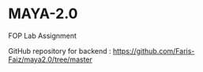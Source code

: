 # MAYA-2.0
FOP Lab Assignment

GitHub repository for backend :
https://github.com/Faris-Faiz/maya2.0/tree/master
